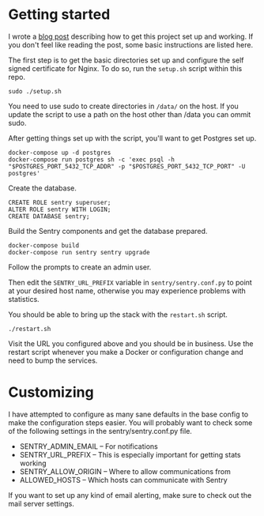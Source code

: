 # Getting started

I wrote a [blog post](https://thepracticalsysadmin.com/dockerizing-sentry/) describing how to get this project set up and working.  If you don't feel like reading the post, some basic instructions are listed here.

The first step is to get the basic directories set up and configure the self signed certificate for Nginx.  To do so, run the `setup.sh` script within this repo.

```
sudo ./setup.sh
```

You need to use sudo to create directories in `/data/` on the host.  If you update the script to use a path on the host other than /data you can ommit sudo.

After getting things set up with the script, you'll want to get Postgres set up.

```
docker-compose up -d postgres
docker-compose run postgres sh -c 'exec psql -h "$POSTGRES_PORT_5432_TCP_ADDR" -p "$POSTGRES_PORT_5432_TCP_PORT" -U postgres'
```

Create the database.

```
CREATE ROLE sentry superuser;
ALTER ROLE sentry WITH LOGIN;
CREATE DATABASE sentry;
```

Build the Sentry components and get the database prepared.

```
docker-compose build
docker-compose run sentry sentry upgrade
```

Follow the prompts to create an admin user.

Then edit the `SENTRY_URL_PREFIX` variable in `sentry/sentry.conf.py` to point at your desired host name, otherwise you may experience problems with statistics.

You should be able to bring up the stack with the `restart.sh` script.

```
./restart.sh
```

Visit the URL you configured above and you should be in business.  Use the restart script whenever you make a Docker or configuration change and need to bump the services.

# Customizing

I have attempted to configure as many sane defaults in the base config to make the configuration steps easier.  You will probably want to check some of the following settings in the sentry/sentry.conf.py file.

 * SENTRY_ADMIN_EMAIL – For notifications
 * SENTRY_URL_PREFIX – This is especially important for getting stats working
 * SENTRY_ALLOW_ORIGIN – Where to allow communications from
 * ALLOWED_HOSTS – Which hosts can communicate with Sentry

If you want to set up any kind of email alerting, make sure to check out the mail server settings.
